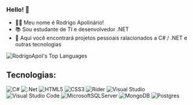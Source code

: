 ### Hello! 👋

- 🙋🏻 Meu nome é Rodrigo Apolinário!
- 📚 Sou estudante de TI e desenvolvedor .NET
- 🔎 Aqui você encontrará projetos pessoais ralacionados a C# / .NET e outras tecnologias

![RodrigoApol's Top Languages](https://github-readme-stats.vercel.app/api/top-langs/?username=RodrigoApol&theme=midnight-purple&show_icons=true&hide_border=true&layout=compact)

## Tecnologias: 

![C#](https://img.shields.io/badge/c%23-%23239120.svg?style=for-the-badge&logo=csharp&logoColor=withe)
![.Net](https://img.shields.io/badge/.NET-5C2D91?style=for-the-badge&logo=.net&logoColor=white)
![HTML5](https://img.shields.io/badge/html5-%23E34F26.svg?style=for-the-badge&logo=html5&logoColor=white)
![CSS3](https://img.shields.io/badge/css3-%231572B6.svg?style=for-the-badge&logo=css3&logoColor=white)
![Rider](https://img.shields.io/badge/Rider-000000.svg?style=for-the-badge&logo=Rider&logoColor=white&color=black&labelColor=crimson)
![Visual Studio](https://img.shields.io/badge/Visual%20Studio-5C2D91.svg?style=for-the-badge&logo=visual-studio&logoColor=white)
![Visual Studio Code](https://img.shields.io/badge/Visual%20Studio%20Code-0078d7.svg?style=for-the-badge&logo=visual-studio-code&logoColor=white)
![MicrosoftSQLServer](https://img.shields.io/badge/Microsoft%20SQL%20Server-CC2927?style=for-the-badge&logo=microsoft%20sql%20server&logoColor=white)
![MongoDB](https://img.shields.io/badge/MongoDB-%234ea94b.svg?style=for-the-badge&logo=mongodb&logoColor=white)
![Postgres](https://img.shields.io/badge/postgres-%23316192.svg?style=for-the-badge&logo=postgresql&logoColor=white)
